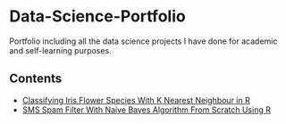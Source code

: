 # Data-Science-Portfolio
Portfolio including all the data science projects I have done for academic and self-learning purposes.

## Contents
- [Classifying Iris Flower Species With K Nearest Neighbour in R](https://github.com/Calvin107/Data-Science-Portfolio/blob/master/Classifying%20Iris%20Flower%20Species%20With%20K-Nearest%20Neighbour%20From%20Scratch.ipynb)
- [SMS Spam Filter With Naive Bayes Algorithm From Scratch Using R](https://github.com/Calvin107/Data-Science-Portfolio/blob/master/SMS%20Spam%20Filter%20With%20Naive%20Bayes%20Algorithm%20From%20Scratch%20Using%20R.ipynb)
